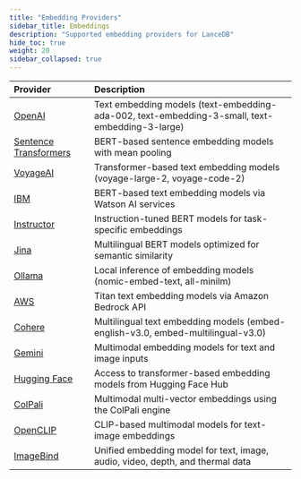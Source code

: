 ```yaml
---
title: "Embedding Providers"
sidebar_title: Embeddings
description: "Supported embedding providers for LanceDB"
hide_toc: true
weight: 20
sidebar_collapsed: true
---
```


| Provider | Description |
|:---------|:------------|
| [OpenAI](/docs/integrations/embedding/openai) | Text embedding models (text-embedding-ada-002, text-embedding-3-small, text-embedding-3-large) |
| [Sentence Transformers](/docs/integrations/embedding/sentence-transformers) | BERT-based sentence embedding models with mean pooling |
| [VoyageAI](/docs/integrations/embedding/voyageai) | Transformer-based text embedding models (voyage-large-2, voyage-code-2) |
| [IBM](/docs/integrations/embedding/ibm) | BERT-based text embedding models via Watson AI services |
| [Instructor](/docs/integrations/embedding/instructor) | Instruction-tuned BERT models for task-specific embeddings |
| [Jina](/docs/integrations/embedding/jina) | Multilingual BERT models optimized for semantic similarity |
| [Ollama](/docs/integrations/embedding/ollama) | Local inference of embedding models (nomic-embed-text, all-minilm) |
| [AWS](/docs/integrations/embedding/aws) | Titan text embedding models via Amazon Bedrock API |
| [Cohere](/docs/integrations/embedding/cohere) | Multilingual text embedding models (embed-english-v3.0, embed-multilingual-v3.0) |
| [Gemini](/docs/integrations/embedding/gemini) | Multimodal embedding models for text and image inputs |
| [Hugging Face](/docs/integrations/embedding/huggingface) | Access to transformer-based embedding models from Hugging Face Hub |
| [ColPali](/docs/integrations/embedding/colpali) | Multimodal multi-vector embeddings using the ColPali engine |
| [OpenCLIP](/docs/integrations/embedding/openclip) | CLIP-based multimodal models for text-image embeddings |
| [ImageBind](/docs/integrations/embedding/imagebind) | Unified embedding model for text, image, audio, video, depth, and thermal data |
